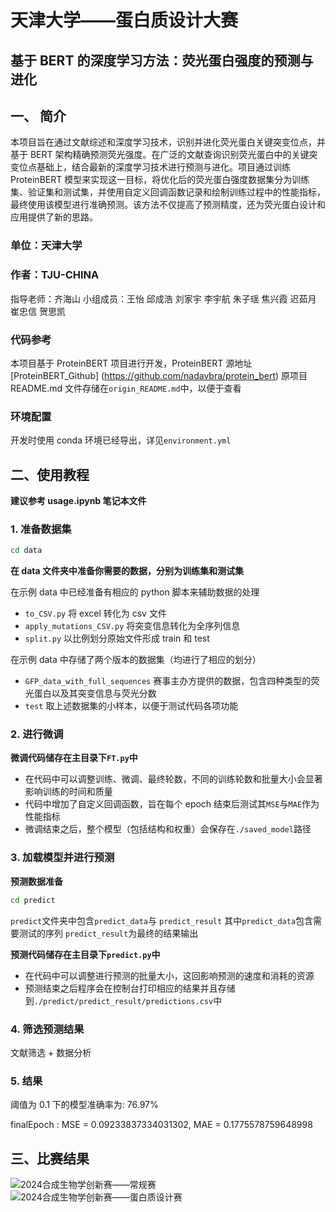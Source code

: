 # 天津大学——蛋白质设计大赛

## 基于 BERT 的深度学习方法：荧光蛋白强度的预测与进化

## 一、 简介

本项目旨在通过文献综述和深度学习技术，识别并进化荧光蛋白关键突变位点，并基于 BERT 架构精确预测荧光强度。在广泛的文献查询识别荧光蛋白中的关键突变位点基础上，结合最新的深度学习技术进行预测与进化。项目通过训练 ProteinBERT 模型来实现这一目标，将优化后的荧光蛋白强度数据集分为训练集、验证集和测试集，并使用自定义回调函数记录和绘制训练过程中的性能指标，最终使用该模型进行准确预测。该方法不仅提高了预测精度，还为荧光蛋白设计和应用提供了新的思路。

### 单位：天津大学

### 作者：TJU-CHINA

指导老师：齐海山
小组成员：王怡 邱成浩 刘家宇 李宇航 朱子瑶 焦兴霞 迟茹月 崔忠信 贺思凯

### 代码参考

本项目基于 ProteinBERT 项目进行开发，ProteinBERT 源地址[ProteinBERT_Github] (https://github.com/nadavbra/protein_bert)
原项目 README.md 文件存储在`origin_README.md`中，以便于查看

### 环境配置

开发时使用 conda 环境已经导出，详见`environment.yml`

## 二、使用教程

**建议参考 usage.ipynb 笔记本文件**

### 1. 准备数据集

```bash
cd data
```

**在 data 文件夹中准备你需要的数据，分别为训练集和测试集**

在示例 data 中已经准备有相应的 python 脚本来辅助数据的处理

- `to_CSV.py` 将 excel 转化为 csv 文件
- `apply_mutations_CSV.py` 将突变信息转化为全序列信息
- `split.py` 以比例划分原始文件形成 train 和 test

在示例 data 中存储了两个版本的数据集（均进行了相应的划分）

- `GFP_data_with_full_sequences` 赛事主办方提供的数据，包含四种类型的荧光蛋白以及其突变信息与荧光分数
- `test` 取上述数据集的小样本，以便于测试代码各项功能

### 2. 进行微调

**微调代码储存在主目录下`FT.py`中**

- 在代码中可以调整训练、微调、最终轮数，不同的训练轮数和批量大小会显著影响训练的时间和质量
- 代码中增加了自定义回调函数，旨在每个 epoch 结束后测试其`MSE`与`MAE`作为性能指标
- 微调结束之后，整个模型（包括结构和权重）会保存在`./saved_model`路径

### 3. 加载模型并进行预测

**预测数据准备**

```bash
cd predict
```

`predict`文件夹中包含`predict_data`与 `predict_result`
其中`predict_data`包含需要测试的序列
`predict_result`为最终的结果输出

**预测代码储存在主目录下`predict.py`中**

- 在代码中可以调整进行预测的批量大小，这回影响预测的速度和消耗的资源
- 预测结束之后程序会在控制台打印相应的结果并且存储到`./predict/predict_result/predictions.csv`中

### 4. 筛选预测结果

文献筛选 + 数据分析

### 5. 结果

阈值为 0.1 下的模型准确率为: 76.97%

finalEpoch : MSE = 0.09233837334031302, MAE = 0.1775578759648998

## 三、比赛结果
![2024合成生物学创新赛——常规赛]()
![2024合成生物学创新赛——蛋白质设计赛]()